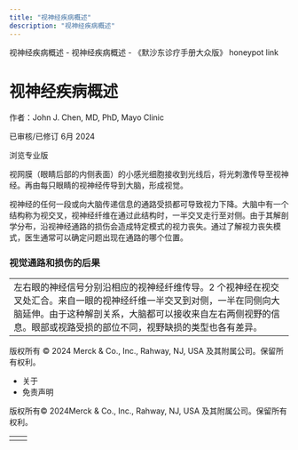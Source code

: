 ```yaml
---
title: "视神经疾病概述"
description: "视神经疾病概述"
---
```


﻿视神经疾病概述 \- 视神经疾病概述 \- 《默沙东诊疗手册大众版》 honeypot link

# 视神经疾病概述

作者：John J. Chen, MD, PhD, Mayo Clinic

已审核/已修订 6月 2024

浏览专业版

视网膜（眼睛后部的内侧表面）的小感光细胞接收到光线后，将光刺激传导至视神经。再由每只眼睛的视神经传导到大脑，形成视觉。

视神经的任何一段或向大脑传递信息的通路受损都可导致视力下降。大脑中有一个结构称为视交叉，视神经纤维在通过此结构时，一半交叉走行至对侧。由于其解剖学分布，沿视神经通路的损伤会造成特定模式的视力丧失。通过了解视力丧失模式，医生通常可以确定问题出现在通路的哪个位置。

### 视觉通路和损伤的后果

|     |
| --- |
| 左右眼的神经信号分别沿相应的视神经纤维传导。2 个视神经在视交叉处汇合。来自一眼的视神经纤维一半交叉到对侧，一半在同侧向大脑延伸。由于这种解剖关系，大脑都可以接收来自左右两侧视野的信息。眼部或视路受损的部位不同，视野缺损的类型也各有差异。<br> |



版权所有 © 2024
Merck & Co., Inc., Rahway, NJ, USA 及其附属公司。保留所有权利。

- 关于
- 免责声明

版权所有© 2024Merck & Co., Inc., Rahway, NJ, USA 及其附属公司。保留所有权利。

|     |     |
| --- | --- |
|  |  |